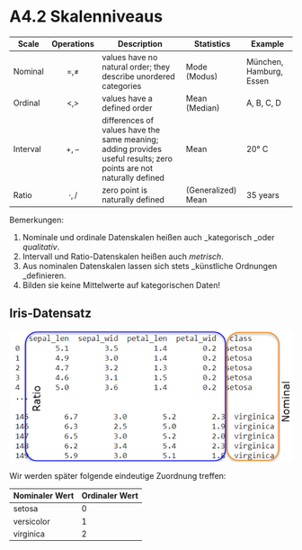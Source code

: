 # A4.2 Skalenniveaus

| Scale    | Operations    | Description                                                                                                        | Statistics         | Example                 |
| -------- | ------------- | ------------------------------------------------------------------------------------------------------------------ | ------------------ | ----------------------- |
| Nominal  | $$=, \neq$$   | values have no natural order; they describe unordered categories                                                   | Mode (Modus)       | München, Hamburg, Essen |
| Ordinal  | $$<, >$$      | values have a defined order                                                                                        | Mean (Median)      | A, B, C, D              |
| Interval | $$+,-$$       | differences of values have the same meaning; adding provides useful results; zero points are not naturally defined | Mean               | 20° C                   |
| Ratio    | $$\cdot , /$$ | zero point is naturally defined                                                                                    | (Generalized) Mean | 35 years                |

Bemerkungen:

1. Nominale und ordinale Datenskalen heißen auch _kategorisch  _oder _qualitativ_.
2. Intervall und Ratio-Datenskalen heißen auch _metrisch_.
3. Aus nominalen Datenskalen lassen sich stets _künstliche Ordnungen _definieren.
4. Bilden sie keine Mittelwerte auf kategorischen Daten!



## Iris-Datensatz

![](<../../.gitbook/assets/image (189).png>)

Wir werden später folgende eindeutige Zuordnung  treffen:

| Nominaler Wert | Ordinaler Wert |
| -------------- | -------------- |
| setosa         | 0              |
| versicolor     | 1              |
| virginica      | 2              |
